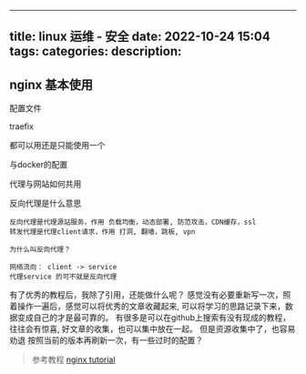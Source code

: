 
---
title: linux 运维 - 安全
date: 2022-10-24 15:04
tags: 
categories: 
description: 
---

## nginx 基本使用

配置文件

traefix

都可以用还是只能使用一个

与docker的配置

代理与网站如何共用

反向代理是什么意思

	反向代理是代理源站服务，作用 负载均衡，动态部署, 防范攻击，CDN缓存，ssl
	转发代理是代理client请求，作用 打洞, 翻墙，跳板, vpn

	为什么叫反向代理？
	
	网络流向： client -> service
	代理service 的可不就是反向代理

有了优秀的教程后，我除了引用，还能做什么呢？
感觉没有必要重新写一次，照着操作一遍后，感觉可以将优秀的文章收藏起来, 可以将学习的思路记录下来，数据变成自己的才是最可靠的。
有很多是可以在github上搜索有没有现成的教程，往往会有惊喜, 好文章的收集，也可以集中放在一起。
但是资源收集中了，也容易劝退
按照当前的版本再刷新一次，有一些过时的配置？

> 参考教程
> [nginx tutorial](https://github.com/dunwu/nginx-tutorial)
